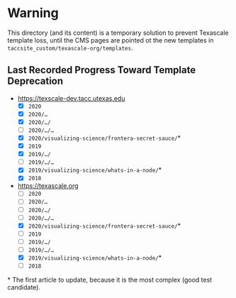 # Warning

This directory (and its content) is a temporary solution to prevent Texascale template loss, until the CMS pages are pointed ot the new templates in `taccsite_custom/texascale-org/templates`.

## Last Recorded Progress Toward Template Deprecation

- https://texscale-dev.tacc.utexas.edu
  - [x] `2020`
  - [x] `2020/…`
  - [x] `2020/…/`
  - [ ] `2020/…/…`
  - [x] `2020/visualizing-science/frontera-secret-sauce/`*
  - [x] `2019`
  - [x] `2019/…/`
  - [ ] `2019/…/…`
  - [x] `2019/visualizing-science/whats-in-a-node/`*
  - [x] `2018`

- https://texascale.org
  - [ ] `2020`
  - [ ] `2020/…`
  - [ ] `2020/…/`
  - [ ] `2020/…/…`
  - [x] `2020/visualizing-science/frontera-secret-sauce/`*
  - [ ] `2019`
  - [ ] `2019/…/`
  - [ ] `2019/…/…`
  - [x] `2019/visualizing-science/whats-in-a-node/`*
  - [ ] `2018`

\* The first article to update, because it is the most complex (good test candidate).

